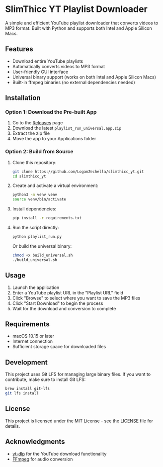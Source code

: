 # SlimThicc YT Playlist Downloader

A simple and efficient YouTube playlist downloader that converts videos to MP3 format. Built with Python and supports both Intel and Apple Silicon Macs.

## Features

- Download entire YouTube playlists
- Automatically converts videos to MP3 format
- User-friendly GUI interface
- Universal binary support (works on both Intel and Apple Silicon Macs)
- Built-in ffmpeg binaries (no external dependencies needed)

## Installation

### Option 1: Download the Pre-built App

1. Go to the [Releases](../../releases) page
2. Download the latest `playlist_run_universal.app.zip`
3. Extract the zip file
4. Move the app to your Applications folder

### Option 2: Build from Source

1. Clone this repository:
   ```bash
   git clone https://github.com/LoganZechella/slimthicc_yt.git
   cd slimthicc_yt
   ```

2. Create and activate a virtual environment:
   ```bash
   python3 -m venv venv
   source venv/bin/activate
   ```

3. Install dependencies:
   ```bash
   pip install -r requirements.txt
   ```

4. Run the script directly:
   ```bash
   python playlist_run.py
   ```

   Or build the universal binary:
   ```bash
   chmod +x build_universal.sh
   ./build_universal.sh
   ```

## Usage

1. Launch the application
2. Enter a YouTube playlist URL in the "Playlist URL" field
3. Click "Browse" to select where you want to save the MP3 files
4. Click "Start Download" to begin the process
5. Wait for the download and conversion to complete

## Requirements

- macOS 10.15 or later
- Internet connection
- Sufficient storage space for downloaded files

## Development

This project uses Git LFS for managing large binary files. If you want to contribute, make sure to install Git LFS:

```bash
brew install git-lfs
git lfs install
```

## License

This project is licensed under the MIT License - see the [LICENSE](LICENSE) file for details.

## Acknowledgments

- [yt-dlp](https://github.com/yt-dlp/yt-dlp) for the YouTube download functionality
- [FFmpeg](https://ffmpeg.org/) for audio conversion 